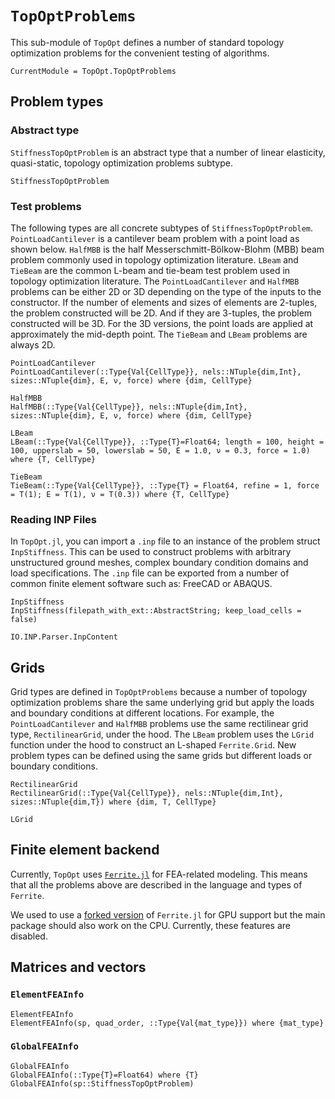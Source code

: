 # `TopOptProblems`

This sub-module of `TopOpt` defines a number of standard topology optimization problems for the convenient testing of algorithms.

```@meta
CurrentModule = TopOpt.TopOptProblems
```

## Problem types

### Abstract type

`StiffnessTopOptProblem` is an abstract type that a number of linear elasticity, quasi-static, topology optimization problems subtype.

```@docs
StiffnessTopOptProblem
```

### Test problems

The following types are all concrete subtypes of `StiffnessTopOptProblem`. `PointLoadCantilever` is a cantilever beam problem with a point load as shown below. `HalfMBB` is the half Messerschmitt-Bölkow-Blohm (MBB) beam problem commonly used in topology optimization literature. `LBeam` and `TieBeam` are the common L-beam and tie-beam test problem used in topology optimization literature. The `PointLoadCantilever` and `HalfMBB` problems can be either 2D or 3D depending on the type of the inputs to the constructor. If the number of elements and sizes of elements are 2-tuples, the problem constructed will be 2D. And if they are 3-tuples, the problem constructed will be 3D. For the 3D versions, the point loads are applied at approximately the mid-depth point. The `TieBeam` and `LBeam` problems are always 2D.

```@docs
PointLoadCantilever
PointLoadCantilever(::Type{Val{CellType}}, nels::NTuple{dim,Int}, sizes::NTuple{dim}, E, ν, force) where {dim, CellType}
```

```@docs
HalfMBB
HalfMBB(::Type{Val{CellType}}, nels::NTuple{dim,Int}, sizes::NTuple{dim}, E, ν, force) where {dim, CellType}
```

```@docs
LBeam
LBeam(::Type{Val{CellType}}, ::Type{T}=Float64; length = 100, height = 100, upperslab = 50, lowerslab = 50, E = 1.0, ν = 0.3, force = 1.0) where {T, CellType}
```

```@docs
TieBeam
TieBeam(::Type{Val{CellType}}, ::Type{T} = Float64, refine = 1, force = T(1); E = T(1), ν = T(0.3)) where {T, CellType}
```

### Reading INP Files

In `TopOpt.jl`, you can import a `.inp` file to an instance of the problem struct `InpStiffness`. This can be used to construct problems with arbitrary unstructured ground meshes, complex boundary condition domains and load specifications. The `.inp` file can be exported from a number of common finite element software such as: FreeCAD or ABAQUS.

```@docs
InpStiffness
InpStiffness(filepath_with_ext::AbstractString; keep_load_cells = false)
```

```@docs
IO.INP.Parser.InpContent
```

## Grids

Grid types are defined in `TopOptProblems` because a number of topology optimization problems share the same underlying grid but apply the loads and boundary conditions at different locations. For example, the `PointLoadCantilever` and `HalfMBB` problems use the same rectilinear grid type, `RectilinearGrid`, under the hood. The `LBeam` problem uses the `LGrid` function under the hood to construct an L-shaped `Ferrite.Grid`. New problem types can be defined using the same grids but different loads or boundary conditions.

```@docs
RectilinearGrid
RectilinearGrid(::Type{Val{CellType}}, nels::NTuple{dim,Int}, sizes::NTuple{dim,T}) where {dim, T, CellType}
```

```@docs
LGrid
```

## Finite element backend

Currently, `TopOpt` uses [`Ferrite.jl`](https://github.com/KristofferC/Ferrite.jl) for FEA-related modeling. 
This means that all the problems above are described in the language and types of `Ferrite`.

We used to use a [forked version](https://github.com/mohamed82008/Ferrite.jl) of `Ferrite.jl`
for GPU support but the main package should also work on the CPU. Currently, these features are disabled.

## Matrices and vectors

### `ElementFEAInfo`

```@docs
ElementFEAInfo
ElementFEAInfo(sp, quad_order, ::Type{Val{mat_type}}) where {mat_type}
```

### `GlobalFEAInfo`

```@docs
GlobalFEAInfo
GlobalFEAInfo(::Type{T}=Float64) where {T}
GlobalFEAInfo(sp::StiffnessTopOptProblem)
```
